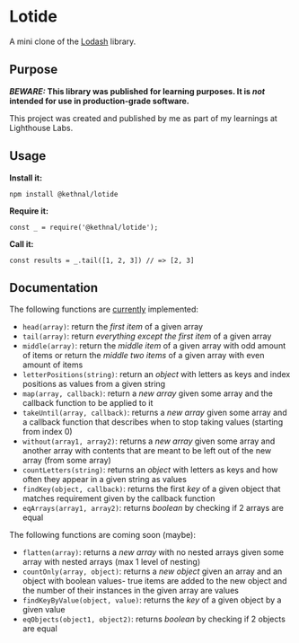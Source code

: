 # Lotide

A mini clone of the [Lodash](https://lodash.com) library.

## Purpose

**_BEWARE:_ This library was published for learning purposes. It is _not_ intended for use in production-grade software.**

This project was created and published by me as part of my learnings at Lighthouse Labs. 

## Usage

**Install it:**

`npm install @kethnal/lotide`

**Require it:**

`const _ = require('@kethnal/lotide');`

**Call it:**

`const results = _.tail([1, 2, 3]) // => [2, 3]`

## Documentation

The following functions are <u>currently</u> implemented:

* `head(array)`: return the <em>first item</em> of a given array
* `tail(array)`: return <em>everything except the first item</em> of a given array
* `middle(array)`: return the <em>middle item</em> of a given array with odd amount of items or return the <em>middle two items</em> of a given array with even amount of items
* `letterPositions(string)`: return an <em>object</em> with letters as keys and index positions as values from a given string
* `map(array, callback)`: return a <em>new array</em> given some array and the callback function to be applied to it
* `takeUntil(array, callback)`: returns a <em>new array</em> given some array and a callback function that describes when to stop taking values (starting from index 0)
* `without(array1, array2)`: returns a <em>new array</em> given some array and another array with contents that are meant to be left out of the new array (from some array)
* `countLetters(string)`: returns an <em>object</em> with letters as keys and how often they appear in a given string as values
* `findKey(object, callback)`: returns the first <em>key</em> of a given object that matches requirement given by the callback function
* `eqArrays(array1, array2)`: returns <em>boolean</em> by checking if 2 arrays are equal

The following functions are coming soon (maybe):

* `flatten(array)`: returns a <em>new array</em> with no nested arrays given some array with nested arrays (max 1 level of nesting)
* `countOnly(array, object)`: returns a <em>new object</em> given an array and an object with boolean values- true items are added to the new object and the number of their instances in the given array are values
* `findKeyByValue(object, value)`: returns the <em>key</em> of a given object by a given value
* `eqObjects(object1, object2)`: returns <em>boolean</em> by checking if 2 objects are equal